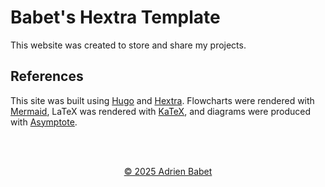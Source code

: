 # Babet's Hextra Template

This website was created to store and share my projects.

## References
This site was built using [Hugo](https://gohugo.io/) and [Hextra](https://imfing.github.io/hextra/). Flowcharts were rendered with [Mermaid](https://mermaid.js.org/), LaTeX was rendered with [KaTeX](https://katex.org/), and diagrams were produced with [Asymptote](https://asymptote.sourceforge.io/).

<br><br>

<div align="center"><a href="https://adrienbabet.com/" target="_blank">&copy; 2025 Adrien Babet</a></div>